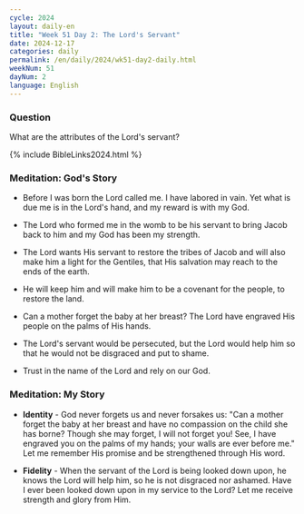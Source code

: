 ```yaml
---
cycle: 2024
layout: daily-en
title: "Week 51 Day 2: The Lord's Servant"
date: 2024-12-17
categories: daily
permalink: /en/daily/2024/wk51-day2-daily.html
weekNum: 51
dayNum: 2
language: English
---
```


### Question     
What are the attributes of the Lord's servant?

{% include BibleLinks2024.html %} 

### Meditation: God's Story   
+ Before I was born the Lord called me. I have labored in vain. Yet what is due me is in the Lord's hand, and my reward is with my God. 

+ The Lord who formed me in the womb to be his servant to bring Jacob back to him and my God has been my strength. 

+ The Lord wants His servant to restore the tribes of Jacob and will also make him a light for the Gentiles, that His salvation may reach to the ends of the earth. 

+ He will keep him and will make him to be a covenant for the people, to restore the land. 

+ Can a mother forget the baby at her breast? The Lord have engraved His people on the palms of His hands. 

+ The Lord's servant would be persecuted, but the Lord would help him so that he would not be disgraced and put to shame. 

+ Trust in the name of the Lord and rely on our God. 

### Meditation: My Story   
+ **Identity** - God never forgets us and never forsakes us: "Can a mother forget the baby at her breast and have no compassion on the child she has borne? Though she may forget, I will not forget you! See, I have engraved you on the palms of my hands; your walls are ever before me." Let me remember His promise and be strengthened through His word. 

+ **Fidelity** - When the servant of the Lord is being looked down upon, he knows the Lord will help him, so he is not disgraced nor ashamed. Have I ever been looked down upon in my service to the Lord? Let me receive strength and glory from Him. 
